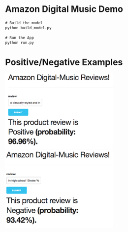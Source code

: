 # Amazon Digital Music Demo

```
# Build the model 
python build_model.py

# Run the App
python run.py
```

# Positive/Negative Examples

<img src="/test/app/static/images/pos.png?" width = 350px>

<img src="/test/app/static/images/neg.png?" width = 350px>


